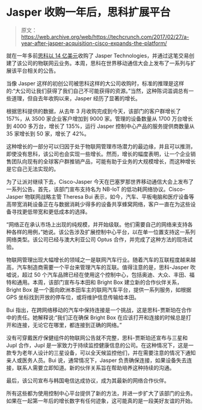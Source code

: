 # Jasper 收购一年后，思科扩展平台

> 原文：<https://web.archive.org/web/https://techcrunch.com/2017/02/27/a-year-after-jasper-acquisition-cisco-expands-the-platform/>

就在一年多前[思科以 14 亿美元](https://web.archive.org/web/20230316035916/https://techcrunch.com/2016/02/03/cisco-buys-jasper-technologies-for-1-4-billion/)收购了 Jasper Technologies，并通过这笔交易创建了该公司的物联网云业务。本周，思科在世界移动通信大会上发布了一系列与扩展该平台相关的公告。

当像 Jasper 这样的初创公司被思科这样的大公司收购时，标准的推理是这样的:“大公司让我们获得了我们自己不可能获得的资源。”当然，这种陈词滥调总有一些道理，但自去年收购以来，Jasper 经历了显著的增长。

根据思科提供的数据，从去年 3 月收购完成到今天，该部门的客户群增长了 157%，从 3500 家企业客户增加到 9000 家。管理的设备数量从 1700 万台增长到 4000 多万台，增长了 135%，运行 Jasper 控制中心产品的服务提供商数量从 35 家增长到 50 家，增长了 42%。

这种增长的一部分可以归因于处于物联网管理市场潜力的最边缘，并且可以推测，即使没有思科，该公司也会实现一些增长。然而，增长的幅度表明，让一个企业销售团队向现有的全球客户群推销产品，可能有助于业务的大规模增长，而这种增长是它自己无法实现的。

为了让派对继续下去，Cisco-Jasper 今天在巴塞罗那世界移动通信大会上发布了一系列公告。首先，该部门宣布支持名为 NB-IoT 的低功耗网络协议。Cisco-Jasper 物联网战略主管 Theresa Bui 表示，如今，汽车、平板电脑和医疗设备等高带宽消耗设备正在与数据消耗少得多的设备共享蜂窝网络，客户一直在为这些设备寻找更低带宽和更低成本的选择。

“网络正在承认市场上出现的纯规模，并开始级联。他们需要自己的网络来支持各种各样的用例，”她说。该公告涉及扩展控制中心平台，以在单一位置支持这一系列网络类型。该公司已经与澳大利亚公司 Optus 合作，并完成了这种方法的现场试验。

物联网管理出现大幅增长的领域之一是联网汽车行业。随着汽车的互联程度越来越高，汽车制造商需要一个平台来管理汽车的互联。值得注意的是，思科-Jasper 吹嘘说，超过 50 个汽车品牌已经在使用这个控制中心，包括奥迪、大众、丰田、福特和通用。本周，该部门宣布与本田和 Bright Box 建立新的合作伙伴关系，Bright Box 是一个面向欧洲本田车主的联网汽车平台，提供一系列服务，如根据 GPS 坐标找到开放的停车位，或将维护信息传输给本田。

Bui 指出，在跨网络移动的汽车中保持连接是一个挑战，这是思科-贾斯珀在合作中的责任。她解释说:“我们正在确保 Bright Box 在应该打开和连接的时候总是打开和连接，无论它在哪里，都连接到正确的网络。”

没有可穿戴医疗保健组件的物联网公告就不完整，思科-贾斯珀还宣布与三星和 Jupl 合作，Jupl 是一家致力于持续监控健康信息的公司。在这种情况下，这是一款专为老年人设计的三星设备，可以全天候监控他们，并在需要注意的情况下通知亲人或医务人员。Bui 说，通常情况下，Jasper 负责确保连接，如果设备失去连接，联系人需要立即知道。新的伙伴关系旨在帮助培养这种持续的沟通。

最后，该公司宣布与韩国电信达成协议，成为其最新的网络合作伙伴。

所有这些都为使用控制中心平台提供了新的方法，并进一步扩大了该部门的业务。如果在一起第一年后的增长数字有任何迹象，这可能真的是一段美好友谊的开始。